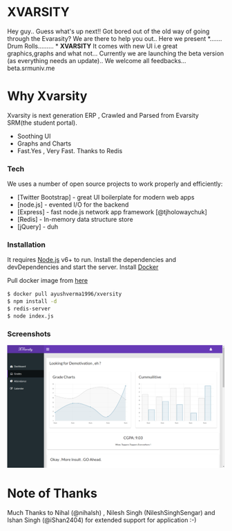 # XVARSITY
Hey guy.. Guess what's up next!! 
Got bored out of the old way of going through the Evarasity? We are there to help you out.. Here we present  *....... Drum Rolls......... *
**XVARSITY** 
It comes with new UI  i.e  great graphics,graphs and what not... 
Currently we are launching the beta version (as everything needs an update).. We welcome all feedbacks... 
beta.srmuniv.me

# Why Xvarsity
Xvarsity is next generation ERP , Crawled and Parsed from Evarsity SRM(the student portal). 


  - Soothing UI
  - Graphs and Charts
  - Fast.Yes , Very Fast. Thanks to Redis


### Tech

We uses a number of open source projects to work properly and efficiently:


* [Twitter Bootstrap] - great UI boilerplate for modern web apps
* [node.js] - evented I/O for the backend
* [Express] - fast node.js network app framework [@tjholowaychuk]
* [Redis] - In-memory data structure store
* [jQuery] - duh



### Installation

It requires [Node.js](https://nodejs.org/) v6+ to run.
Install the dependencies and devDependencies and start the server.
 Install [Docker](https://www.digitalocean.com/community/tutorials/how-to-install-and-use-docker-on-ubuntu-16-04)
 
 Pull docker image from [here](https://hub.docker.com/r/ayushverma1996/xversity/)
 
```sh
$ docker pull ayushverma1996/xversity
$ npm install -d
$ redis-server
$ node index.js
```
### Screenshots
[![N|Main](https://github.com/Ayushverma8/Xvarsity/blob/master/major.png)](https://beta.srmuniv.me)

# Note of Thanks
Much Thanks to Nihal (@nihalsh) , Nilesh Singh (NileshSinghSengar) and Ishan Singh (@iShan2404) for extended support for application :-)
